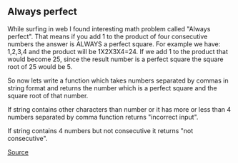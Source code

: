 ## Always perfect

While surfing in web I found interesting math problem called "Always perfect". That means if you add 1 to the product of four consecutive numbers the answer is ALWAYS a perfect square. For example we have: 1,2,3,4 and the product will be 1X2X3X4=24. If we add 1 to the product that would become 25, since the result number is a perfect square the square root of 25 would be 5.

So now lets write a function which takes numbers separated by commas in string format and returns the number which is a perfect square and the square root of that number.

If string contains other characters than number or it has more or less than 4 numbers separated by comma function returns "incorrect input".

If string contains 4 numbers but not consecutive it returns "not consecutive".

[Source](https://www.codewars.com/kata/55f3facb78a9fd5b26000036/train/python)